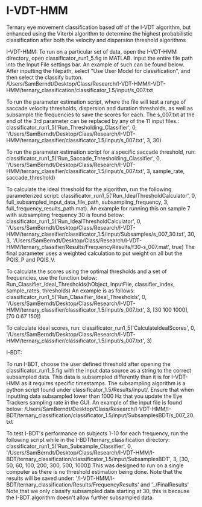 # I-VDT-HMM
Ternary eye movement classification based off of the I-VDT algorithm, but enhanced using the Viterbi algorithm to determine the highest probabilistic classification after both the velocity and dispersion threshold algorithms

I-VDT-HMM:
To run on a particular set of data, open the I-VDT-HMM directory, open classificator_run1_5.fig in MATLAB. Input the entire file path into the Input File settings bar. An example of such can be found below. After inputting the filepath, select "Use User Model for classification", and then select the classify button.
/Users/SamBerndt/Desktop/Class/Research/I-VDT-HMM/I-VDT-HMM/ternary_classification/classificator_1.5/input/s_007.txt

To run the parameter estimation script, where the file will test a range of saccade velocity thresholds, dispersion and duration thresholds, as well as subsample the frequencies to save the scores for each. The s_007.txt at the end of the 3rd parameter can be replaced by any of the 11 input files.:
classificator_run1_5('Run_Thresholding_Classifier', 0, '/Users/SamBerndt/Desktop/Class/Research/I-VDT-HMM/ternary_classifier/classificator_1.5/input/s_007.txt', 3, 30)

To run the parameter estimation script for a specific saccade threshold, run:
classificator_run1_5('Run_Saccade_Thresholding_Classifier', 0, '/Users/SamBerndt/Desktop/Class/Research/I-VDT-HMM/ternary_classifier/classificator_1.5/input/s_007.txt', 3, sample_rate, saccade_threshold)

To calculate the ideal threshold for the algorithm, run the following parameterized script:
classificator_run1_5('Run_IdealThresholdCalculator', 0, full_subsampled_input_data_file_path, subsampling_frequency,  3, full_frequency_results_path.mat).
An example for running this on sample 7 with subsampling frequency 30 is found below:
classificator_run1_5('Run_IdealThresholdCalculator', 0, '/Users/SamBerndt/Desktop/Class/Research/I-VDT-HMM/ternary_classifier/classificator_1.5/input/Subsamples/s_007_30.txt', 30,  3, '/Users/SamBerndt/Desktop/Class/Research/I-VDT-HMM/ternary_classifier/Results/FrequencyResults/f30-s_007.mat', true)
The final parameter uses a weighted calculation to put weight on all but the PQlS_P and PQlS_V.

To calculate the scores using the optimal thresholds and a set of frequencies, use the function below:
Run_Classifier_Ideal_Thresholds(hObject, InputFile, classifier_index, sample_rates, thresholds)
An example is as follows:
classificator_run1_5('Run_Classifier_Ideal_Thresholds', 0, '/Users/SamBerndt/Desktop/Class/Research/I-VDT-HMM/ternary_classifier/classificator_1.5/input/s_007.txt', 3, [30 100 1000], [70 0.67 150])

To calculate ideal scores, run:
classificator_run1_5('CalculateIdealScores', 0, '/Users/SamBerndt/Desktop/Class/Research/I-VDT-HMM/ternary_classifier/classificator_1.5/input/s_007.txt', 3)

I-BDT:

To run I-BDT, choose the user defined threshold after opening the classificator_run1_5.fig with the input data source as a string to the correct subsampled data. This data is subsampled differently than it is for I-VDT-HMM as it requires specific timestamps. The subsampling algorithm is a python script found under classificator_1.5/Results/Input/.
Ensure that when inputting data subsampled lower than 1000 Hz that you update the Eye Trackers sampling rate in the GUI.
An example of the input file is found below:
/Users/SamBerndt/Desktop/Class/Research/I-VDT-HMM/I-BDT/ternary_classification/classificator_1.5/input/SubsamplesBDT/s_007_20.txt

To test I-BDT's performance on subjects 1-10 for each frequency, run the following script while in the I-BDT/ternary_classification directory:
classificator_run1_5('Run_Subsample_Classifier', 0, '/Users/SamBerndt/Desktop/Class/Research/I-VDT-HMM/I-BDT/ternary_classification/classificator_1.5/input/SubsamplesBDT', 3, [30, 50, 60, 100, 200, 300, 500, 1000])
This was designed to run on a single computer as there is no threshold estimation being done.
Note that the results will be saved under:
'/I-VDT-HMM/I-BDT/ternary_classification/Results/FrequencyResults' and '../FinalResults'
Note that we only classify subsampled data starting at 30, this is because the I-BDT algorithm doesn't allow further subsampled data.